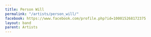 ```yaml
---
title: Person Will
permalink: "/artists/person_will/"
facebook: https://www.facebook.com/profile.php?id=100015268172375
layout: band
parent: Artists
---
```


